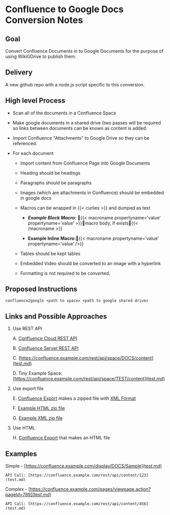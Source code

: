 # Confluence to Google Docs Conversion Notes

## Goal

Convert Confluence Documents in to Google Documents for the purpose of using WikiGDrive to publish them.



## Delivery

A new github repo with a node.js script specific to this conversion.

## High level Process

* Scan all of the documents in a Confluence Space

* Make google documents in a shared drive (two passes will be required so links between documents can be known as content is added.

* Import Confluence "Attachments" to Google Drive so they can be referenced.

* For each document

    * Import content from Confluence Page into Google Documents

    * Heading should be headings

    * Paragraphs should be paragraphs

    * Images (which are attachments in Confluence) should be embedded in google docs

    * Macros can be wrapped in {{< curlies >}} and dumped as text

        * <strong><em>Example Block Macro:</em></strong>  {{< macroname propertyname=’value’ propertyname=’value’ >}}macro body, if exists{{< /macroname >}}

        * <strong>Example Inline Macro:</strong>{{< macroname propertyname=’value’ propertyname=’value’ />}}

    * Tables should be kept tables

    * Embedded Video should be converted to an image with a hyperlink

    * Formatting is not required to be converted.



## Proposed Instructions



```
confluence2google <path to space> <path to google shared drive>
```


## Links and Possible Approaches

1. Use REST API

    A. [Confluence Cloud REST API](test.md)

    B. [Confluence Server REST API](test.md)

    C. [https://confluence.example.com/rest/api/space/DOCS/content](test.md)

    D. Tiny Example Space: [https://confluence.example.com/rest/api/space/TEST/content](test.md) 

2. Use export file

    E. [Confluence Export](test.md) makes a zipped file with [XML Format](test.md)

    F. [Example HTML zip file](test.md) 

    G. [Example XML zip file](test.md)

3. Use HTML

    H. [Confluence Export](test.md) that makes an HTML file



## Examples

Simple - [https://confluence.example.com/display/DOCS/Sample](test.md)

	API Call: [https://confluence.example.com/rest/api/content/123](test.md)

Complex - [https://confluence.example.com/pages/viewpage.action?pageId=789](test.md)

	API Call: [https://confluence.example.com/rest/api/content/456](test.md)



